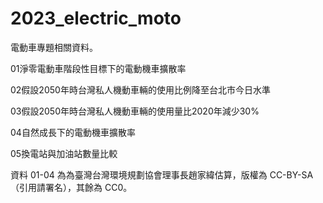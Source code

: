 # 2023_electric_moto
電動車專題相關資料。

01淨零電動車階段性目標下的電動機車擴散率

02假設2050年時台灣私人機動車輛的使用比例降至台北市今日水準

03假設2050年時台灣私人機動車輛的使用量比2020年減少30%

04自然成長下的電動機車擴散率 

05換電站與加油站數量比較

資料 01-04 為為臺灣台灣環境規劃協會理事長趙家緯估算，版權為 CC-BY-SA（引用請署名），其餘為 CC0。
